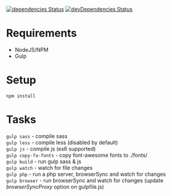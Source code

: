 [![dependencies Status](https://david-dm.org/lab19digital/html19/status.svg)](https://david-dm.org/lab19digital/html19)
[![devDependencies Status](https://david-dm.org/lab19digital/html19/dev-status.svg)](https://david-dm.org/lab19digital/html19?type=dev)

# Requirements

- NodeJS/NPM
- Gulp

# Setup

`npm install`

# Tasks

`gulp sass` - compile sass  
`gulp less` - compile less (disabled by default)  
`gulp js` - compile js (es6 supported)  
`gulp copy-fa-fonts` - copy font-awesome fonts to ./fonts/  
`gulp build` - run gulp sass & js  
`gulp watch` - watch for file changes  
`gulp php` - run a php server, browserSync and watch for changes  
`gulp browser` - run browserSync and watch for changes (update *browserSyncProxy* option on gulpfile.js)  
